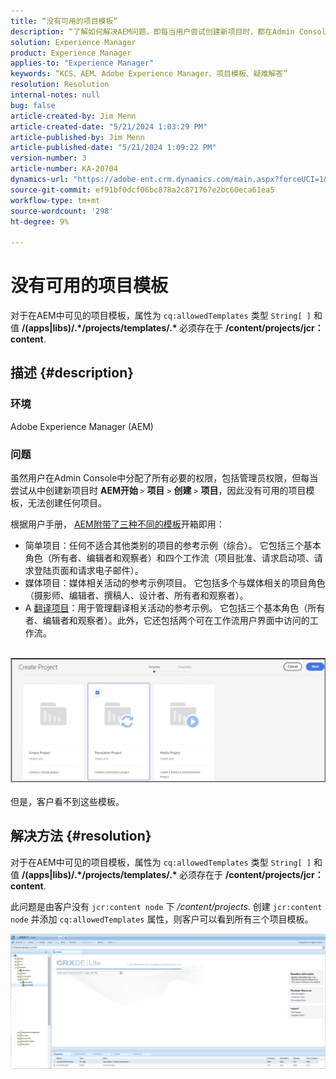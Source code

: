 ```yaml
---
title: “没有可用的项目模板”
description: “了解如何解决AEM问题，即每当用户尝试创建新项目时，都在Admin Console中分配了所有必要的权限。”
solution: Experience Manager
product: Experience Manager
applies-to: "Experience Manager"
keywords: “KCS、AEM、Adobe Experience Manager、项目模板、疑难解答”
resolution: Resolution
internal-notes: null
bug: false
article-created-by: Jim Menn
article-created-date: "5/21/2024 1:03:29 PM"
article-published-by: Jim Menn
article-published-date: "5/21/2024 1:09:22 PM"
version-number: 3
article-number: KA-20704
dynamics-url: "https://adobe-ent.crm.dynamics.com/main.aspx?forceUCI=1&pagetype=entityrecord&etn=knowledgearticle&id=aab2c183-7217-ef11-9f8a-6045bd006268"
source-git-commit: ef91bf0dcf06bc878a2c871767e2bc60eca61ea5
workflow-type: tm+mt
source-wordcount: '298'
ht-degree: 9%

---
```


# 没有可用的项目模板


对于在AEM中可见的项目模板，属性为 `cq:allowedTemplates` 类型 `String[ ]` 和值 <b>/(apps|libs)/.\*/projects/templates/.\* </b> 必须存在于 <b>/content/projects/jcr：content</b>.

## 描述 {#description}


### 环境

Adobe Experience Manager (AEM)

### 问题

虽然用户在Admin Console中分配了所有必要的权限，包括管理员权限，但每当尝试从中创建新项目时 <b>AEM开始 </b>`>`  <b>项目</b> `>`  <b>创建</b> `>`  <b>项目</b>，因此没有可用的项目模板，无法创建任何项目。

根据用户手册， [AEM附带了三种不同的模板](https://experienceleague.adobe.com/docs/experience-manager-cloud-service/content/sites/authoring/projects/overview.html?lang=en#project-templates)开箱即用：

- 简单项目：任何不适合其他类别的项目的参考示例（综合）。 它包括三个基本角色（所有者、编辑者和观察者）和四个工作流（项目批准、请求启动项、请求登陆页面和请求电子邮件）。
- 媒体项目：媒体相关活动的参考示例项目。 它包括多个与媒体相关的项目角色（摄影师、编辑者、撰稿人、设计者、所有者和观察者）。
- A [翻译项目](https://experienceleague.adobe.com/docs/experience-manager-cloud-service/content/sites/administering/reusing-content/translation/overview.html?lang=en)：用于管理翻译相关活动的参考示例。 它包括三个基本角色（所有者、编辑者和观察者）。此外，它还包括两个可在工作流用户界面中访问的工作流。

<br>![](assets/___afb2c183-7217-ef11-9f8a-6045bd006268___.png)<br><br>
但是，客户看不到这些模板。


## 解决方法 {#resolution}


对于在AEM中可见的项目模板，属性为 `cq:allowedTemplates` 类型 `String[ ]` 和值 <b>/(apps|libs)/.\*/projects/templates/.\* </b> 必须存在于 <b>/content/projects/jcr：content</b>.

此问题是由客户没有 `jcr:content node` 下 */content/projects*. 创建 `jcr:content node` 并添加 `cq:allowedTemplates` 属性，则客户可以看到所有三个项目模板。



![](assets/ef0af61b-2843-ed11-bba2-0022480866ad.png)
